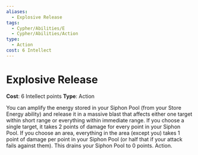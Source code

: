 ```yaml
---
aliases:
  - Explosive Release
tags:
  - Cypher/Abilities/E
  - Cypher/Abilities/Action
type:
  - Action
cost: 6 Intellect
---
```


# Explosive Release

**Cost**: 6 Intellect points
**Type**: Action

You can amplify the energy stored in your Siphon Pool (from your Store Energy ability) and release it in a massive blast that affects either one target within short range or everything within immediate range. If you choose a single target, it takes 2 points of damage for every point in your Siphon Pool. If you choose an area, everything in the area (except you) takes 1 point of damage per point in your Siphon Pool (or half that if your attack fails against them). This drains your Siphon Pool to 0 points. Action.
